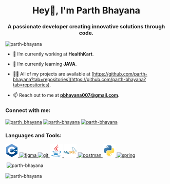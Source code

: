 <h1 align="center">Hey👋, I'm Parth Bhayana</h1>
<h3 align="center">A passionate developer creating innovative solutions through code.</h3>

<p align="left"> <img src="https://komarev.com/ghpvc/?username=parth-bhayana&label=Profile%20views&color=0e75b6&style=flat" alt="parth-bhayana" /> </p>

- 🔭 I’m currently working at **HealthKart**.

- 🌱 I’m currently learning **JAVA**.

- 👨‍💻 All of my projects are available at [https://github.com/parth-bhayana?tab=repositories](https://github.com/parth-bhayana?tab=repositories).

- 📫 Reach out to me at **pbhayana007@gmail.com**.

<h3 align="left">Connect with me:</h3>
<p align="left">
<a href="https://twitter.com/parth_bhayana" target="blank"><img align="center" src="https://raw.githubusercontent.com/rahuldkjain/github-profile-readme-generator/master/src/images/icons/Social/twitter.svg" alt="parth_bhayana" height="30" width="40" /></a>
<a href="https://linkedin.com/in/parth-bhayana" target="blank"><img align="center" src="https://raw.githubusercontent.com/rahuldkjain/github-profile-readme-generator/master/src/images/icons/Social/linked-in-alt.svg" alt="parth-bhayana" height="30" width="40" /></a>
<a href="https://instagram.com/parth-bhayana" target="blank"><img align="center" src="https://raw.githubusercontent.com/rahuldkjain/github-profile-readme-generator/master/src/images/icons/Social/instagram.svg" alt="parth-bhayana" height="30" width="40" /></a>
</p>

<h3 align="left">Languages and Tools:</h3>
<p align="left"> <a href="https://www.w3schools.com/cpp/" target="_blank" rel="noreferrer"> <img src="https://raw.githubusercontent.com/devicons/devicon/master/icons/cplusplus/cplusplus-original.svg" alt="cplusplus" width="40" height="40"/> </a> <a href="https://www.figma.com/" target="_blank" rel="noreferrer"> <img src="https://www.vectorlogo.zone/logos/figma/figma-icon.svg" alt="figma" width="40" height="40"/> </a> <a href="https://git-scm.com/" target="_blank" rel="noreferrer"> <img src="https://www.vectorlogo.zone/logos/git-scm/git-scm-icon.svg" alt="git" width="40" height="40"/> </a> <a href="https://www.java.com" target="_blank" rel="noreferrer"> <img src="https://raw.githubusercontent.com/devicons/devicon/master/icons/java/java-original.svg" alt="java" width="40" height="40"/> </a> <a href="https://www.mysql.com/" target="_blank" rel="noreferrer"> <img src="https://raw.githubusercontent.com/devicons/devicon/master/icons/mysql/mysql-original-wordmark.svg" alt="mysql" width="40" height="40"/> </a> <a href="https://postman.com" target="_blank" rel="noreferrer"> <img src="https://www.vectorlogo.zone/logos/getpostman/getpostman-icon.svg" alt="postman" width="40" height="40"/> </a> <a href="https://www.python.org" target="_blank" rel="noreferrer"> <img src="https://raw.githubusercontent.com/devicons/devicon/master/icons/python/python-original.svg" alt="python" width="40" height="40"/> </a> <a href="https://spring.io/" target="_blank" rel="noreferrer"> <img src="https://www.vectorlogo.zone/logos/springio/springio-icon.svg" alt="spring" width="40" height="40"/> </a> </p>

<p>&nbsp;<img align="center" src="https://github-readme-stats.vercel.app/api?username=parth-bhayana&show_icons=true&locale=en" alt="parth-bhayana" /></p>

<p><img align="center" src="https://github-readme-streak-stats.herokuapp.com/?user=parth-bhayana&" alt="parth-bhayana" /></p>
